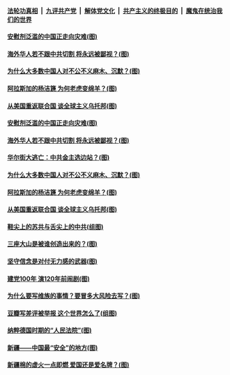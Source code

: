 ####  [法轮功真相](../../../../basic/blob/master/README.md?t=04051731) &nbsp;|&nbsp; [九评共产党](../../../../9ping.md/blob/master/README.md?t=04051731) &nbsp;|&nbsp; [解体党文化](../../../../jtdwh.md/blob/master/README.md?t=04051731)  &nbsp;|&nbsp; [共产主义的终极目的](../../../../gczydzjmd.md/blob/master/README.md?t=04051731) &nbsp;|&nbsp; [魔鬼在统治我们的世界](../../../../mgztzwmdsj.md/blob/master/README.md?t=04051731) 

#### [安慰剂泛滥的中国正走向灾难(图)](../pages/p4/967762.md?t=04051731) 

#### [海外华人若不跟中共切割 将永远被鄙视？(图)](../pages/p4/967765.md?t=04051731) 

#### [为什么大多数中国人对不公不义麻木、沉默？(图)](../pages/p4/967760.md?t=04051731) 

#### [阿拉斯加的杨洁篪 为何老虎变绵羊？(图)](../pages/p4/967723.md?t=04051731) 

#### [从美国重返联合国 谈全球主义乌托邦(图)](../pages/p4/966832.md?t=04051731) 


#### [安慰剂泛滥的中国正走向灾难(图)](../pages/p4/967762.md?t=04051731) 

#### [海外华人若不跟中共切割 将永远被鄙视？(图)](../pages/p4/967765.md?t=04051731) 

#### [华尔街大逃亡：中共金主选边站？(图)](../pages/p4/967759.md?t=04051731) 

#### [为什么大多数中国人对不公不义麻木、沉默？(图)](../pages/p4/967760.md?t=04051731) 

#### [阿拉斯加的杨洁篪 为何老虎变绵羊？(图)](../pages/p4/967723.md?t=04051731) 

#### [从美国重返联合国 谈全球主义乌托邦(图)](../pages/p4/966832.md?t=04051731) 


#### [鞋尖上的苏共与舌尖上的中共(组图)](../pages/p4/967642.md?t=04051731) 

#### [三座大山是被谁创造出来的？(图)](../pages/p4/967536.md?t=04051731) 

#### [坚守信念是对付无力感的武器(图)](../pages/p4/967663.md?t=04051731) 

#### [建党100年 演120年前闹剧(图)](../pages/p4/967529.md?t=04051731) 



#### [为什么要写维族的事情？要冒多大风险去写？(图)](../pages/p4/967572.md?t=04051731) 

#### [豆瓣写差评被举报 这个世界怎么了(组图)](../pages/p4/967577.md?t=04051731) 

#### [纳粹德国时期的“人民法院”(图)](../pages/p4/967575.md?t=04051731) 

#### [新疆——中国最“安全”的地方(图)](../pages/p4/967571.md?t=04051731) 



#### [新疆棉的虚火一点即燃 爱国还是爱名牌？(图)](../pages/p4/967499.md?t=04051731) 


